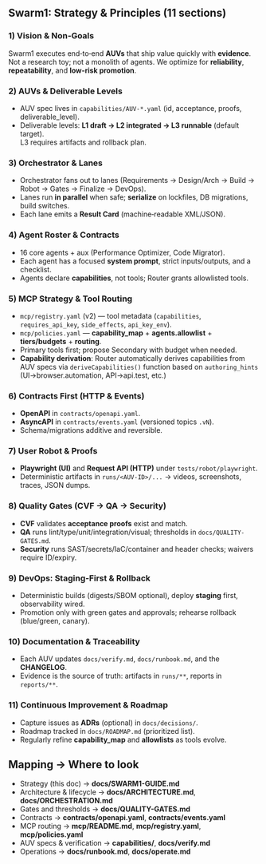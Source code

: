 ## Swarm1: Strategy & Principles (11 sections)

### 1) Vision & Non‑Goals
Swarm1 executes end‑to‑end **AUVs** that ship value quickly with **evidence**. Not a research toy; not a monolith of agents.
We optimize for **reliability**, **repeatability**, and **low-risk promotion**.

### 2) AUVs & Deliverable Levels
- AUV spec lives in `capabilities/AUV-*.yaml` (id, acceptance, proofs, deliverable_level).
- Deliverable levels: **L1 draft → L2 integrated → L3 runnable** (default target).  
  L3 requires artifacts and rollback plan.

### 3) Orchestrator & Lanes
- Orchestrator fans out to lanes (Requirements → Design/Arch → Build → Robot → Gates → Finalize → DevOps).
- Lanes run **in parallel** when safe; **serialize** on lockfiles, DB migrations, build switches.
- Each lane emits a **Result Card** (machine‑readable XML/JSON).

### 4) Agent Roster & Contracts
- 16 core agents + aux (Performance Optimizer, Code Migrator).  
- Each agent has a focused **system prompt**, strict inputs/outputs, and a checklist.
- Agents declare **capabilities**, not tools; Router grants allowlisted tools.

### 5) MCP Strategy & Tool Routing
- `mcp/registry.yaml` (v2) — tool metadata (`capabilities`, `requires_api_key`, `side_effects`, `api_key_env`).  
- `mcp/policies.yaml` — **capability_map** + **agents.allowlist** + **tiers/budgets** + **routing**.  
- Primary tools first; propose Secondary with budget when needed.
- **Capability derivation**: Router automatically derives capabilities from AUV specs via `deriveCapabilities()` function based on `authoring_hints` (UI→browser.automation, API→api.test, etc.)

### 6) Contracts First (HTTP & Events)
- **OpenAPI** in `contracts/openapi.yaml`.  
- **AsyncAPI** in `contracts/events.yaml` (versioned topics `.vN`).  
- Schema/migrations additive and reversible.

### 7) User Robot & Proofs
- **Playwright (UI)** and **Request API (HTTP)** under `tests/robot/playwright`.  
- Deterministic artifacts in `runs/<AUV-ID>/...` → videos, screenshots, traces, JSON dumps.

### 8) Quality Gates (CVF → QA → Security)
- **CVF** validates **acceptance proofs** exist and match.  
- **QA** runs lint/type/unit/integration/visual; thresholds in `docs/QUALITY-GATES.md`.  
- **Security** runs SAST/secrets/IaC/container and header checks; waivers require ID/expiry.

### 9) DevOps: Staging‑First & Rollback
- Deterministic builds (digests/SBOM optional), deploy **staging** first, observability wired.  
- Promotion only with green gates and approvals; rehearse rollback (blue/green, canary).

### 10) Documentation & Traceability
- Each AUV updates `docs/verify.md`, `docs/runbook.md`, and the **CHANGELOG**.  
- Evidence is the source of truth: artifacts in `runs/**`, reports in `reports/**`.

### 11) Continuous Improvement & Roadmap
- Capture issues as **ADRs** (optional) in `docs/decisions/`.  
- Roadmap tracked in `docs/ROADMAP.md` (prioritized list).  
- Regularly refine **capability_map** and **allowlists** as tools evolve.

## Mapping → Where to look
- Strategy (this doc) → **docs/SWARM1-GUIDE.md**
- Architecture & lifecycle → **docs/ARCHITECTURE.md**, **docs/ORCHESTRATION.md**
- Gates and thresholds → **docs/QUALITY-GATES.md**
- Contracts → **contracts/openapi.yaml**, **contracts/events.yaml**
- MCP routing → **mcp/README.md**, **mcp/registry.yaml**, **mcp/policies.yaml**
- AUV specs & verification → **capabilities/**, **docs/verify.md**
- Operations → **docs/runbook.md**, **docs/operate.md**
